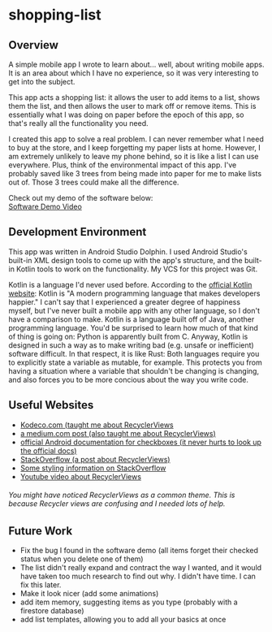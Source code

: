 # shopping-list
## Overview
A simple mobile app I wrote to learn about... well, about writing mobile apps. It is an area about which I have no experience, so it was very interesting to get into the subject. 

This app acts a shopping list: it allows the user to add items to a list, shows them the list, and then allows the user to mark off or remove items.
This is essentially what I was doing on paper before the epoch of this app, so that's really all the functionality you need.

I created this app to solve a real problem. I can never remember what I need to buy at the store, and I keep forgetting my paper lists at home.
However, I am extremely unlikely to leave my phone behind, so it is like a list I can use everywhere. Plus, think of the environmental impact of this app.
I've probably saved like 3 trees from being made into paper for me to make lists out of. Those 3 trees could make all the difference.

Check out my demo of the software below:  
[Software Demo Video](https://youtu.be/7bNUuseTk1E)

## Development Environment

This app was written in Android Studio Dolphin.
I used Android Studio's built-in XML design tools to come up with the app's structure, and the built-in Kotlin tools to work on the functionality.
My VCS for this project was Git.

Kotlin is a language I'd never used before. According to the [official Kotlin website](https://kotlinlang.org/): Kotlin is 
"A modern programming language that makes developers happier." I can't say that I experienced a greater degree of happiness myself, but
I've never built a mobile app with any other language, so I don't have a comparison to make.
Kotlin is a language built off of Java, another programming language. You'd be surprised to learn how much of that kind of thing is going on:
Python is apparently built from C. Anyway, Kotlin is designed in such a way as to make writing bad (e.g. unsafe or inefficient) software difficult.
In that respect, it is like Rust: Both languages require you to explicitly state a variable as mutable, for example. This protects you from having
a situation where a variable that shouldn't be changing is changing, and also forces you to be more concious about the way you write code.

## Useful Websites

* [Kodeco.com (taught me about RecyclerViews](https://www.kodeco.com/1560485-android-recyclerview-tutorial-with-kotlin)
* [a medium.com post (also taught me about RecyclerViews)](https://medium.com/android-news/using-recyclerview-in-android-kotlin-722991e86bf3)
* [official Android documentation for checkboxes (it never hurts to look up the official docs)](https://developer.android.com/develop/ui/views/components/checkbox#kotlin)
* [StackOverflow (a post about RecyclerViews)](https://stackoverflow.com/questions/31367599/how-to-update-recyclerview-adapter-data)
* [Some styling information on StackOverflow](https://stackoverflow.com/questions/7238450/set-edittext-cursor-color)
* [Youtube video about RecyclerViews](https://www.youtube.com/watch?v=FA5cGLLiSWs)

###### You might have noticed RecyclerViews as a common theme. This is because Recycler views are confusing and I needed lots of help.

## Future Work

* Fix the bug I found in the software demo (all items forget their checked status when you delete one of them)
* The list didn't really expand and contract the way I wanted, and it would have taken too much research to find out why. I didn't have time. I can fix this later.
* Make it look nicer (add some animations)
* add item memory, suggesting items as you type (probably with a firestore database)
* add list templates, allowing you to add all your basics at once
